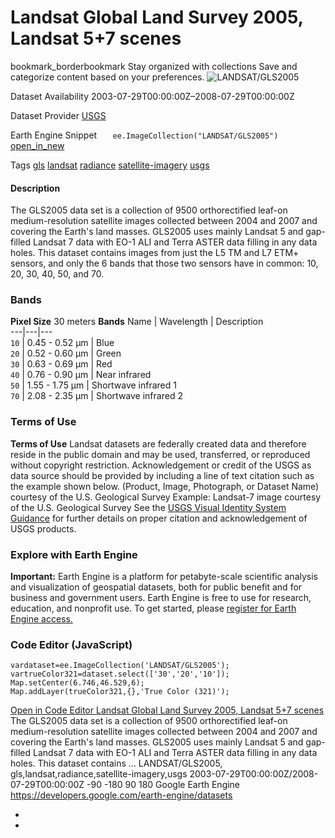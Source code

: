  
#  Landsat Global Land Survey 2005, Landsat 5+7 scenes 
bookmark_borderbookmark Stay organized with collections  Save and categorize content based on your preferences. 
![LANDSAT/GLS2005](https://developers.google.com/earth-engine/datasets/images/LANDSAT/LANDSAT_GLS2005_sample.png) 

Dataset Availability
    2003-07-29T00:00:00Z–2008-07-29T00:00:00Z 

Dataset Provider
     [ USGS ](https://www.usgs.gov/landsat-missions/global-land-survey-gls) 

Earth Engine Snippet
     `    ee.ImageCollection("LANDSAT/GLS2005")   ` [ open_in_new ](https://code.earthengine.google.com/?scriptPath=Examples:Datasets/LANDSAT/LANDSAT_GLS2005) 

Tags
     [gls](https://developers.google.com/earth-engine/datasets/tags/gls) [landsat](https://developers.google.com/earth-engine/datasets/tags/landsat) [radiance](https://developers.google.com/earth-engine/datasets/tags/radiance) [satellite-imagery](https://developers.google.com/earth-engine/datasets/tags/satellite-imagery) [usgs](https://developers.google.com/earth-engine/datasets/tags/usgs)
#### Description
The GLS2005 data set is a collection of 9500 orthorectified leaf-on medium-resolution satellite images collected between 2004 and 2007 and covering the Earth's land masses. GLS2005 uses mainly Landsat 5 and gap-filled Landsat 7 data with EO-1 ALI and Terra ASTER data filling in any data holes.
This dataset contains images from just the L5 TM and L7 ETM+ sensors, and only the 6 bands that those two sensors have in common: 10, 20, 30, 40, 50, and 70.
### Bands
**Pixel Size** 30 meters 
**Bands**
Name | Wavelength | Description  
---|---|---  
`10` | 0.45 - 0.52 μm | Blue  
`20` | 0.52 - 0.60 μm | Green  
`30` | 0.63 - 0.69 μm | Red  
`40` | 0.76 - 0.90 μm | Near infrared  
`50` | 1.55 - 1.75 μm | Shortwave infrared 1  
`70` | 2.08 - 2.35 μm | Shortwave infrared 2  
### Terms of Use
**Terms of Use**
Landsat datasets are federally created data and therefore reside in the public domain and may be used, transferred, or reproduced without copyright restriction.
Acknowledgement or credit of the USGS as data source should be provided by including a line of text citation such as the example shown below.
(Product, Image, Photograph, or Dataset Name) courtesy of the U.S. Geological Survey
Example: Landsat-7 image courtesy of the U.S. Geological Survey
See the [USGS Visual Identity System Guidance](https://www.usgs.gov/information-policies-and-instructions/usgs-visual-identity-system) for further details on proper citation and acknowledgement of USGS products.
### Explore with Earth Engine
**Important:** Earth Engine is a platform for petabyte-scale scientific analysis and visualization of geospatial datasets, both for public benefit and for business and government users. Earth Engine is free to use for research, education, and nonprofit use. To get started, please [register for Earth Engine access.](https://console.cloud.google.com/earth-engine)
### Code Editor (JavaScript)
```
vardataset=ee.ImageCollection('LANDSAT/GLS2005');
vartrueColor321=dataset.select(['30','20','10']);
Map.setCenter(6.746,46.529,6);
Map.addLayer(trueColor321,{},'True Color (321)');
```
[ Open in Code Editor ](https://code.earthengine.google.com/?scriptPath=Examples:Datasets/LANDSAT/LANDSAT_GLS2005)
[ Landsat Global Land Survey 2005, Landsat 5+7 scenes ](https://developers.google.com/earth-engine/datasets/catalog/LANDSAT_GLS2005)
The GLS2005 data set is a collection of 9500 orthorectified leaf-on medium-resolution satellite images collected between 2004 and 2007 and covering the Earth's land masses. GLS2005 uses mainly Landsat 5 and gap-filled Landsat 7 data with EO-1 ALI and Terra ASTER data filling in any data holes. This dataset contains …
LANDSAT/GLS2005, gls,landsat,radiance,satellite-imagery,usgs 
2003-07-29T00:00:00Z/2008-07-29T00:00:00Z
-90 -180 90 180 
Google Earth Engine
https://developers.google.com/earth-engine/datasets
  * [ ](https://doi.org/https://www.usgs.gov/landsat-missions/global-land-survey-gls)
  * [ ](https://doi.org/https://developers.google.com/earth-engine/datasets/catalog/LANDSAT_GLS2005)


